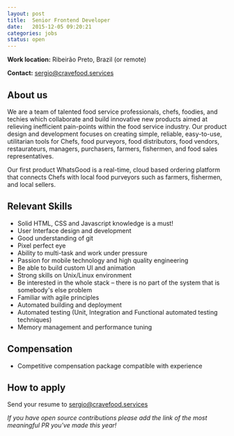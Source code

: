```yaml
---
layout: post
title:  Senior Frontend Developer
date:   2015-12-05 09:20:21
categories: jobs
status: open
---
```



**Work location:** Ribeirão Preto, Brazil (or remote)

**Contact:** <sergio@cravefood.services>


## About us

We are a team of talented food service professionals, chefs, foodies, and techies which collaborate and build innovative new products aimed at relieving inefficient pain-points within the food service industry. Our product design and development focuses on creating simple, reliable, easy-to-use, utilitarian tools for Chefs, food purveyors, food distributors, food vendors, restaurateurs, managers, purchasers, farmers, fishermen, and food sales representatives.

Our first product WhatsGood is a real-time, cloud based ordering platform that connects Chefs with local food purveyors such as farmers, fishermen, and local sellers.


## Relevant Skills

* Solid HTML, CSS and Javascript knowledge is a must!
* User Interface design and development
* Good understanding of git
* Pixel perfect eye
* Ability to multi-task and work under pressure
* Passion for mobile technology and high quality engineering
* Be able to build custom UI and animation
* Strong skills on Unix/Linux environment
* Be interested in the whole stack – there is no part of the system that is somebody's else problem
* Familiar with agile principles
* Automated building and deployment
* Automated testing (Unit, Integration and Functional automated testing techniques)
* Memory management and performance tuning


## Compensation

* Competitive compensation package compatible with experience


## How to apply

Send your resume to <sergio@cravefood.services>

*If you have open source contributions please add the link of the most meaningful PR you've made this year!*
